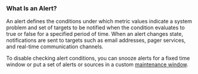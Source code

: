 ### What Is an Alert?

An alert defines the conditions under which metric values indicate a system problem and set of targets to be notified when the condition evaluates to true or false for a specified period of time. When an alert changes state, notifications are sent to targets such as email addresses, pager services, and real-time communication channels.

To disable checking alert conditions, you can snooze alerts for a fixed time window or put a set of alerts or sources in a custom [maintenance window](https://docs.wavefront.com/maintenance_windows_managing.html#creating-a-maintenance-window).
